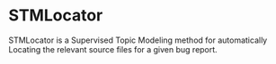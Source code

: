 # STMLocator
STMLocator is a Supervised Topic Modeling method for automatically Locating the relevant source files for a given bug report.
